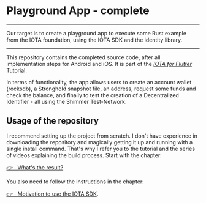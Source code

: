 # Playground App - complete

---

Our target is to create a playground app to execute some Rust example from the IOTA foundation, using the IOTA SDK and the identity library.

---

This repository contains the completed source code, after all implementation steps for Android and iOS. It is part of the [_IOTA for Flutter_](https://iota-for-flutter.github.io/tutorial) Tutorial.

In terms of functionality, the app allows users to create an account wallet (rocksdb), a Stronghold snapshot file, an address, request some funds and check the balance, and finally to test the creation of a Decentralized Identifier - all using the Shimmer Test-Network.

## Usage of the repository

I recommend setting up the project from scratch. I don't have experience in downloading the repository and magically getting it up and running with a single install command. That's why I refer you to the tutorial and the series of videos explaining the build process. Start with the chapter:

<a href="https://iota-for-flutter.github.io/tutorial/building-a-comprehensive-app/whats-the-result.html" target="_blank">👉 &nbsp; What's the result?</a>

You also need to follow the instructions in the chapter:

<a href="https://iota-for-flutter.github.io/tutorial/building-a-comprehensive-app-with-iota-sdk/motivation.html" target="_blank">👉 &nbsp; Motivation to use the IOTA SDK</a>.
